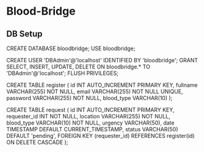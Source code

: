 # Blood-Bridge

## DB Setup
CREATE DATABASE bloodbridge;
USE bloodbridge;

CREATE USER 'DBAdmin'@'localhost' IDENTIFIED BY 'bloodbridge';
GRANT SELECT, INSERT, UPDATE, DELETE ON bloodbridge.* TO 'DBAdmin'@'localhost';
FLUSH PRIVILEGES;

CREATE TABLE register (
         id INT AUTO_INCREMENT PRIMARY KEY,
         fullname VARCHAR(255) NOT NULL,
         email VARCHAR(255) NOT NULL UNIQUE,
         password VARCHAR(255) NOT NULL,
         blood_type VARCHAR(10)
     );

CREATE TABLE request (
         id INT AUTO_INCREMENT PRIMARY KEY,
         requester_id INT NOT NULL,
         location VARCHAR(255) NOT NULL,
         blood_type VARCHAR(10) NOT NULL,
         urgency VARCHAR(50),
         date TIMESTAMP DEFAULT CURRENT_TIMESTAMP,
         status VARCHAR(50) DEFAULT 'pending',
         FOREIGN KEY (requester_id) REFERENCES register(id) ON DELETE CASCADE
     );


